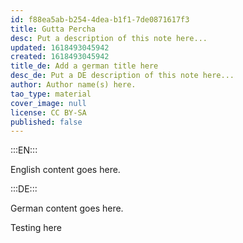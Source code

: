```yaml
---
id: f88ea5ab-b254-4dea-b1f1-7de0871617f3
title: Gutta Percha
desc: Put a description of this note here...
updated: 1618493045942
created: 1618493045942
title_de: Add a german title here
desc_de: Put a DE description of this note here...
author: Author name(s) here.
tao_type: material
cover_image: null
license: CC BY-SA
published: false
---
```


:::EN:::

English content goes here.

:::DE:::

German content goes here.

Testing here
